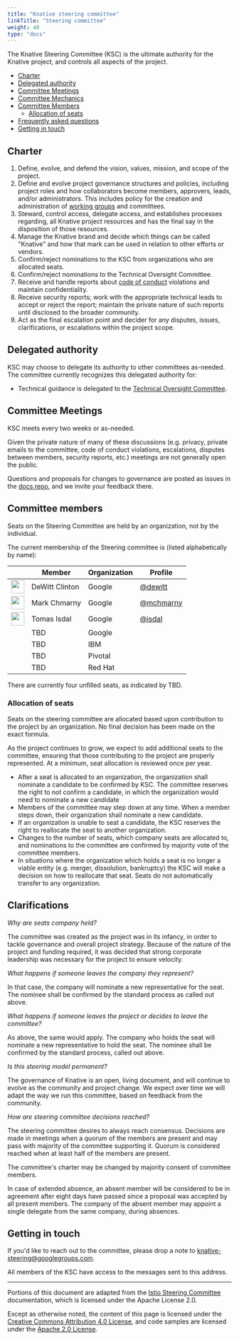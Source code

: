 ```yaml
---
title: "Knative steering committee"
linkTitle: "Steering committee"
weight: 40
type: "docs"
---
```


The Knative Steering Committee (KSC) is the ultimate authority for the Knative
project, and controls all aspects of the project.

- [Charter](#charter)
- [Delegated authority](#delegated-authority)
- [Committee Meetings](#committee-meetings)
- [Committee Mechanics](#committee-mechanics)
- [Committee Members](#committee-members)
  - [Allocation of seats](#allocation-of-seats)
- [Frequently asked questions](#frequently-asked-questions)
- [Getting in touch](#getting-in-touch)

## Charter

1. Define, evolve, and defend the vision, values, mission, and scope of the project.
1. Define and evolve project governance structures and policies, including
   project roles and how collaborators become members, approvers, leads,
   and/or administrators. This includes policy for the creation and
   administration of [working groups](./WORKING-GROUPS.md) and committees.
1. Steward, control access, delegate access, and establishes processes regarding,
   all Knative project resources and has the final say in the disposition of
   those resources.
1. Manage the Knative brand and decide which things can be called "Knative" and
   how that mark can be used in relation to other efforts or vendors.
1. Confirm/reject nominations to the KSC from organizations who are allocated seats.
1. Confirm/reject nominations to the Technical Oversight Committee.
1. Receive and handle reports about [code of conduct](./CODE-OF-CONDUCT.md)
   violations and maintain confidentiality.
1. Receive security reports; work with the appropriate technical leads to
   accept or reject the report; maintain the private nature of such reports
   until disclosed to the broader community.
1. Act as the final escalation point and decider for any disputes, issues,
   clarifications, or escalations within the project scope.

## Delegated authority

KSC may choose to delegate its authority to other
committees as-needed. The committee currently recognizes this delegated authority
for:

- Technical guidance is delegated to the [Technical Oversight Committee](TECH-OVERSIGHT-COMMITTEE.md).

## Committee Meetings

KSC meets every two weeks or as-needed.

Given the private nature of many of these discussions (e.g. privacy, private
emails to the committee, code of conduct violations, escalations, disputes
between members, security reports, etc.) meetings are not generally
open the public.

Questions and proposals for changes to governance are posted as issues in the
[docs repo](https://github.com/knative/docs), and we invite your feedback there.

## Committee members

Seats on the Steering Committee are held by an organization, not by the individual.

The current membership of the Steering committee is (listed alphabetically by name):

| &nbsp;                                                   | Member         | Organization | Profile                                  |
| -------------------------------------------------------- | -------------- | ------------ | ---------------------------------------- |
| <img width="30px" src="https://github.com/dewitt.png">   | DeWitt Clinton | Google       | [@dewitt](https://github.com/dewitt)     |
| <img width="30px" src="https://github.com/mchmarny.png"> | Mark Chmarny   | Google       | [@mchmarny](https://github.com/mchmarny) |
| <img width="30px" src="https://github.com/isdal.png">    | Tomas Isdal    | Google       | [@isdal](https://github.com/isdal)       |
|   | TBD | Google   |        |
|   | TBD | IBM      |        |
|   | TBD | Pivotal  |        |
|   | TBD | Red Hat  |        |

There are currently four unfilled seats, as indicated by TBD.

### Allocation of seats

Seats on the steering committee are allocated based upon contribution
to the project by an organization. No final decision has been made on the exact
formula.

As the project continues to grow, we expect to add additional seats to the
committee, ensuring that those contributing to the project are properly
represented. At a minimum, seat allocation is reviewed once per year.

- After a seat is allocated to an organization, the organization shall nominate
  a candidate to be confirmed by KSC. The committee reserves the right to not
  confirm a candidate, in which the organization would need to nominate a new
  candidate
- Members of the committee may step down at any time. When a member steps down,
  their organization shall nominate a new candidate.
- If an organization is unable to seat a candidate, the KSC reserves the right
  to reallocate the seat to another organization.
- Changes to the number of seats, which company seats are allocated to, and
  nominations to the committee are confirmed by majority vote of the committee
  members.
- In situations where the organization which holds a seat is no longer a viable
  entity (e.g. merger, dissolution, bankruptcy) the KSC will make a decision on
  how to reallocate that seat. Seats do not automatically transfer to any 
  organization.

## Clarifications

_Why are seats company held?_

The committee was created as the project was in its infancy, in order to tackle governance
and overall project strategy. Because of the nature of the project and funding required,
it was decided that strong corporate leadership was necessary for the project to ensure
velocity.

_What happens if someone leaves the company they represent?_

In that case, the company will nominate a new representative for the seat. The nominee
shall be confirmed by the standard process as called out above.

_What happens if someone leaves the project or decides to leave the committee?_

As above, the same would apply. The company who holds the seat will nominate a new
representative to hold the seat. The nominee shall be confirmed by the standard process,
called out above.

_Is this steering model permanent?_

The governance of Knative is an open, living document, and will continue to evolve as
the community and project change. We expect over time we will adapt the way we run this
committee, based on feedback from the community.

_How are steering committee decisions reached?_

The steering committee desires to always reach consensus. Decisions are made in
meetings when a quorum of the members are present and may pass with majority
of the committee supporting it. Quorum is considered reached when at least half
of the members are present.

The committee's charter may be changed by majority consent of committee members.

In case of extended absence, an absent member will be considered to be in
agreement after eight days have passed since a proposal was accepted by all
present members. The company of the absent member may appoint a single delegate
from the same company, during absences.

## Getting in touch

If you'd like to reach out to the committee, please drop a note
to [knative-steering@googlegroups.com](mailto:knative-steering@googlegroups.com).

All members of the KSC have access to the messages sent to this address.

---

Portions of this document are adapted from the
[Istio Steering Committee](https://github.com/istio/community/blob/master/STEERING-COMMITTEE.md)
documentation, which is licensed under the Apache License 2.0.

Except as otherwise noted, the content of this page is licensed under the
[Creative Commons Attribution 4.0 License](https://creativecommons.org/licenses/by/4.0/),
and code samples are licensed under the
[Apache 2.0 License](https://www.apache.org/licenses/LICENSE-2.0).
